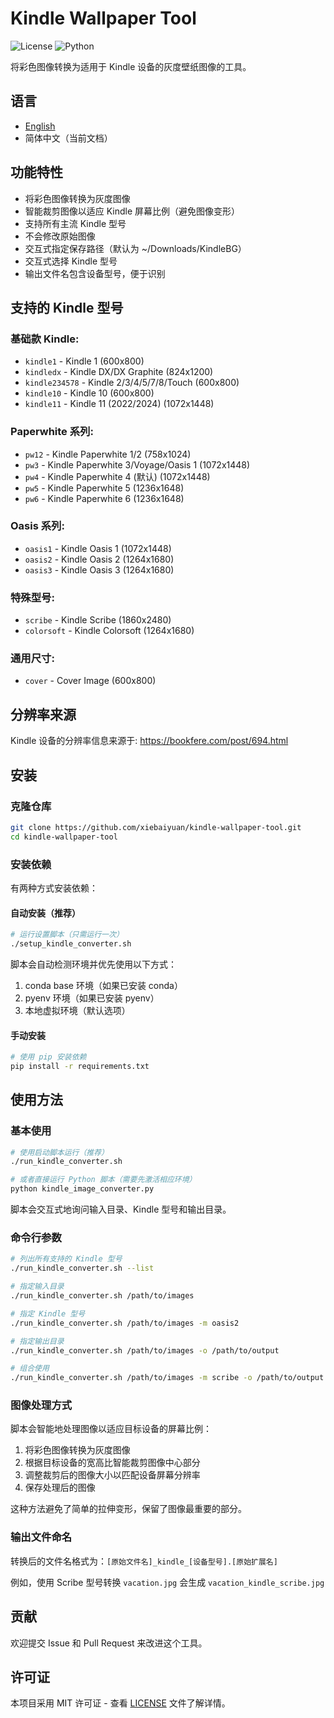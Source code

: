 # Kindle Wallpaper Tool

![License](https://img.shields.io/github/license/xiebaiyuan/kindle-wallpaper-tool)
![Python](https://img.shields.io/badge/python-3.10+-blue.svg)

将彩色图像转换为适用于 Kindle 设备的灰度壁纸图像的工具。

## 语言

- [English](README_en.md)
- 简体中文（当前文档）

## 功能特性

- 将彩色图像转换为灰度图像
- 智能裁剪图像以适应 Kindle 屏幕比例（避免图像变形）
- 支持所有主流 Kindle 型号
- 不会修改原始图像
- 交互式指定保存路径（默认为 ~/Downloads/KindleBG）
- 交互式选择 Kindle 型号
- 输出文件名包含设备型号，便于识别

## 支持的 Kindle 型号

### 基础款 Kindle:
- `kindle1` - Kindle 1 (600x800)
- `kindledx` - Kindle DX/DX Graphite (824x1200)
- `kindle234578` - Kindle 2/3/4/5/7/8/Touch (600x800)
- `kindle10` - Kindle 10 (600x800)
- `kindle11` - Kindle 11 (2022/2024) (1072x1448)

### Paperwhite 系列:
- `pw12` - Kindle Paperwhite 1/2 (758x1024)
- `pw3` - Kindle Paperwhite 3/Voyage/Oasis 1 (1072x1448)
- `pw4` - Kindle Paperwhite 4 (默认) (1072x1448)
- `pw5` - Kindle Paperwhite 5 (1236x1648)
- `pw6` - Kindle Paperwhite 6 (1236x1648)

### Oasis 系列:
- `oasis1` - Kindle Oasis 1 (1072x1448)
- `oasis2` - Kindle Oasis 2 (1264x1680)
- `oasis3` - Kindle Oasis 3 (1264x1680)

### 特殊型号:
- `scribe` - Kindle Scribe (1860x2480)
- `colorsoft` - Kindle Colorsoft (1264x1680)

### 通用尺寸:
- `cover` - Cover Image (600x800)

## 分辨率来源

Kindle 设备的分辨率信息来源于: https://bookfere.com/post/694.html

## 安装

### 克隆仓库

```bash
git clone https://github.com/xiebaiyuan/kindle-wallpaper-tool.git
cd kindle-wallpaper-tool
```

### 安装依赖

有两种方式安装依赖：

#### 自动安装（推荐）

```bash
# 运行设置脚本（只需运行一次）
./setup_kindle_converter.sh
```

脚本会自动检测环境并优先使用以下方式：
1. conda base 环境（如果已安装 conda）
2. pyenv 环境（如果已安装 pyenv）
3. 本地虚拟环境（默认选项）

#### 手动安装

```bash
# 使用 pip 安装依赖
pip install -r requirements.txt
```

## 使用方法

### 基本使用

```bash
# 使用启动脚本运行（推荐）
./run_kindle_converter.sh

# 或者直接运行 Python 脚本（需要先激活相应环境）
python kindle_image_converter.py
```

脚本会交互式地询问输入目录、Kindle 型号和输出目录。

### 命令行参数

```bash
# 列出所有支持的 Kindle 型号
./run_kindle_converter.sh --list

# 指定输入目录
./run_kindle_converter.sh /path/to/images

# 指定 Kindle 型号
./run_kindle_converter.sh /path/to/images -m oasis2

# 指定输出目录
./run_kindle_converter.sh /path/to/images -o /path/to/output

# 组合使用
./run_kindle_converter.sh /path/to/images -m scribe -o /path/to/output
```

### 图像处理方式

脚本会智能地处理图像以适应目标设备的屏幕比例：

1. 将彩色图像转换为灰度图像
2. 根据目标设备的宽高比智能裁剪图像中心部分
3. 调整裁剪后的图像大小以匹配设备屏幕分辨率
4. 保存处理后的图像

这种方法避免了简单的拉伸变形，保留了图像最重要的部分。

### 输出文件命名

转换后的文件名格式为：`[原始文件名]_kindle_[设备型号].[原始扩展名]`

例如，使用 Scribe 型号转换 `vacation.jpg` 会生成 `vacation_kindle_scribe.jpg`

## 贡献

欢迎提交 Issue 和 Pull Request 来改进这个工具。

## 许可证

本项目采用 MIT 许可证 - 查看 [LICENSE](LICENSE) 文件了解详情。
